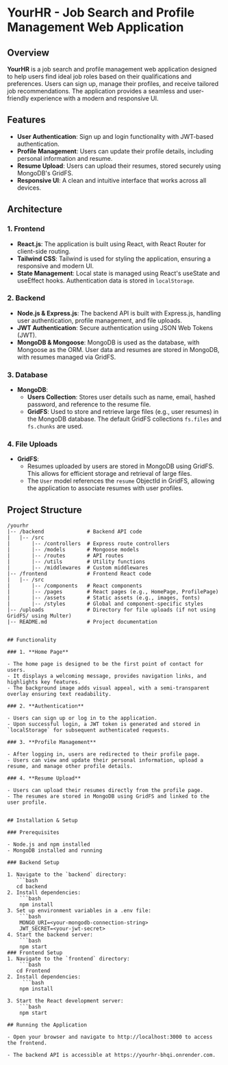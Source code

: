 # YourHR - Job Search and Profile Management Web Application

## Overview

**YourHR** is a job search and profile management web application designed to help users find ideal job roles based on their qualifications and preferences. Users can sign up, manage their profiles, and receive tailored job recommendations. The application provides a seamless and user-friendly experience with a modern and responsive UI.

## Features

- **User Authentication**: Sign up and login functionality with JWT-based authentication.
- **Profile Management**: Users can update their profile details, including personal information and resume.
- **Resume Upload**: Users can upload their resumes, stored securely using MongoDB's GridFS.
- **Responsive UI**: A clean and intuitive interface that works across all devices.

## Architecture

### 1. **Frontend**

- **React.js**: The application is built using React, with React Router for client-side routing.
- **Tailwind CSS**: Tailwind is used for styling the application, ensuring a responsive and modern UI.
- **State Management**: Local state is managed using React's useState and useEffect hooks. Authentication data is stored in `localStorage`.

### 2. **Backend**

- **Node.js & Express.js**: The backend API is built with Express.js, handling user authentication, profile management, and file uploads.
- **JWT Authentication**: Secure authentication using JSON Web Tokens (JWT).
- **MongoDB & Mongoose**: MongoDB is used as the database, with Mongoose as the ORM. User data and resumes are stored in MongoDB, with resumes managed via GridFS.

### 3. **Database**

- **MongoDB**: 
  - **Users Collection**: Stores user details such as name, email, hashed password, and reference to the resume file.
  - **GridFS**: Used to store and retrieve large files (e.g., user resumes) in the MongoDB database. The default GridFS collections `fs.files` and `fs.chunks` are used.

### 4. **File Uploads**

- **GridFS**: 
  - Resumes uploaded by users are stored in MongoDB using GridFS. This allows for efficient storage and retrieval of large files.
  - The `User` model references the `resume` ObjectId in GridFS, allowing the application to associate resumes with user profiles.

## Project Structure

```plaintext
/yourhr
|-- /backend              # Backend API code
|   |-- /src
|       |-- /controllers  # Express route controllers
|       |-- /models       # Mongoose models
|       |-- /routes       # API routes
|       |-- /utils        # Utility functions
|       |-- /middlewares  # Custom middlewares
|-- /frontend             # Frontend React code
|   |-- /src
|       |-- /components   # React components
|       |-- /pages        # React pages (e.g., HomePage, ProfilePage)
|       |-- /assets       # Static assets (e.g., images, fonts)
|       |-- /styles       # Global and component-specific styles
|-- /uploads              # Directory for file uploads (if not using GridFS/ using Multer)
|-- README.md             # Project documentation


## Functionality

### 1. **Home Page**

- The home page is designed to be the first point of contact for users.
- It displays a welcoming message, provides navigation links, and highlights key features.
- The background image adds visual appeal, with a semi-transparent overlay ensuring text readability.

### 2. **Authentication**

- Users can sign up or log in to the application.
- Upon successful login, a JWT token is generated and stored in `localStorage` for subsequent authenticated requests.

### 3. **Profile Management**

- After logging in, users are redirected to their profile page.
- Users can view and update their personal information, upload a resume, and manage other profile details.

### 4. **Resume Upload**

- Users can upload their resumes directly from the profile page.
- The resumes are stored in MongoDB using GridFS and linked to the user profile.


## Installation & Setup

### Prerequisites

- Node.js and npm installed
- MongoDB installed and running

### Backend Setup

1. Navigate to the `backend` directory:
   ```bash
   cd backend
2. Install dependencies:
    ```bash
    npm install
3. Set up environment variables in a .env file:
    ```bash
    MONGO_URI=<your-mongodb-connection-string>
    JWT_SECRET=<your-jwt-secret>
4. Start the backend server:
    ```bash
    npm start
### Frontend Setup
1. Navigate to the `frontend` directory:
    ```bash
   cd Frontend
2. Install dependencies:
     ```bash
    npm install

3. Start the React development server:
    ```bash
    npm start

## Running the Application

- Open your browser and navigate to http://localhost:3000 to access the frontend.

- The backend API is accessible at https://yourhr-bhqi.onrender.com.
